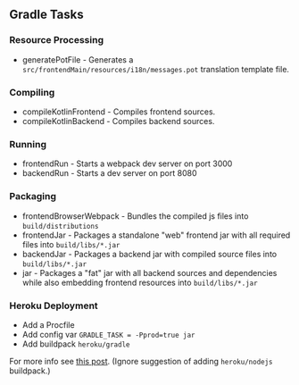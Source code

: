 ## Gradle Tasks

### Resource Processing

* generatePotFile - Generates a `src/frontendMain/resources/i18n/messages.pot` translation template file.

### Compiling

* compileKotlinFrontend - Compiles frontend sources.
* compileKotlinBackend - Compiles backend sources.

### Running

* frontendRun - Starts a webpack dev server on port 3000
* backendRun - Starts a dev server on port 8080

### Packaging

* frontendBrowserWebpack - Bundles the compiled js files into `build/distributions`
* frontendJar - Packages a standalone "web" frontend jar with all required files into `build/libs/*.jar`
* backendJar - Packages a backend jar with compiled source files into `build/libs/*.jar`
* jar - Packages a "fat" jar with all backend sources and dependencies while also embedding frontend resources
  into `build/libs/*.jar`

### Heroku Deployment

* Add a Procfile
* Add config var `GRADLE_TASK = -Pprod=true jar`
* Add buildpack `heroku/gradle`

For more info see [this post](https://github.com/rjaros/kvision/issues/48).
(Ignore suggestion of adding `heroku/nodejs` buildpack.)
